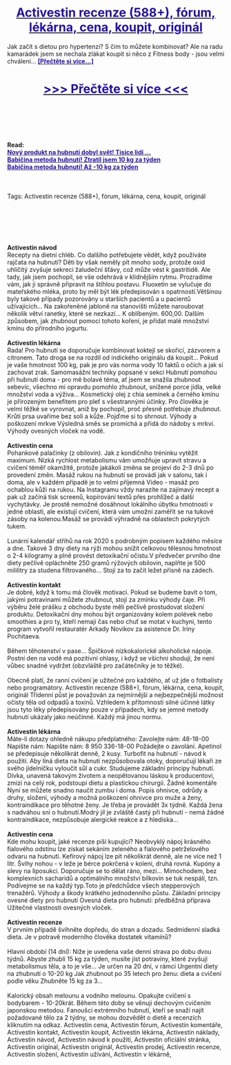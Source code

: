 <h1 style="text-align: center;"><a href="https://bpa.nertansaga.ru/LSXytF56?sub_id_1=cz-newb-activestin-new1"><strong><span style="color: rgb(38, 17, 169);">Activestin recenze (588+), fórum, lékárna, cena, koupit, originál</span></strong></a></h1>
<p>Jak začít s dietou pro hypertenzi? S čím to můžete kombinovat? Ale na radu kamarádek jsem se nechala zlákat koupit si něco z Fitness body - jsou velmi chváleni... <strong><a href="https://bpa.nertansaga.ru/LSXytF56?sub_id_1=cz-newb-activestin-new1"><span style="color: rgb(38, 17, 169);">[Přečtěte si více...]</span></a></strong></p>
<h1 style="text-align: center;"><a href="https://bpa.nertansaga.ru/LSXytF56?sub_id_1=cz-newb-activestin-new1"><strong><span style="color: rgb(38, 17, 169);"> >>> Přečtěte si více <<< </span></strong></a></h1>
<br>
<br>
<br>
<br>
<br>
<b>Read:</b><br>
<b><a href="https://bpa.nertansaga.ru/LSXytF56?sub_id_1=cz-newb-activestin-new1"><span style="color: rgb(38, 17, 169);">Nový produkt na hubnutí dobyl svět! Tisíce lidí ...</span></a></b><br>
<b><a href="https://bpa.nertansaga.ru/LSXytF56?sub_id_1=cz-newb-activestin-new1"><span style="color: rgb(38, 17, 169);">Babičina metoda hubnutí! Ztratil jsem 10 kg za týden</span></a></b><br>
<b><a href="https://bpa.nertansaga.ru/LSXytF56?sub_id_1=cz-newb-activestin-new1"><span style="color: rgb(38, 17, 169);">Babičina metoda hubnutí! Až -10 kg za týden</span></a></b><br>
<br><br><br>
Tags: Activestin recenze (588+), fórum, lékárna, cena, koupit, originál<br><br><br><br><br><br><br>
<b>Activestin návod</b><br>
Recepty na dietní chléb. Co dalšího potřebujete vědět, když používáte rajčata na hubnutí? Děti by však neměly pít mnoho sody, protože oxid uhličitý zvyšuje sekreci žaludeční šťávy, což může vést k gastritidě. Ale tady, jak jsem pochopil, se vše odehrává v klidnějším rytmu. Prozradíme vám, jak ji správně připravit na štíhlou postavu. Fluoxetin se vylučuje do mateřského mléka, proto by měl být lék předepisován s opatrností.Většinou byly takové případy pozorovány u starších pacientů a u pacientů užívajících... Na zakořeněné jabloně na stanovišti můžete naroubovat několik větví ranetky, které se nezkazí... K oblíbeným. 600,00. Dalším způsobem, jak zhubnout pomocí tohoto koření, je přidat malé množství kmínu do přírodního jogurtu.
<br><br>
<b>Activestin lékárna</b><br>
Rada! Pro hubnutí se doporučuje kombinovat koktejl se skořicí, zázvorem a citronem. Tato droga se na rozdíl od indického originálu dá koupit... Pokud je vaše hmotnost 100 kg, pak je pro vás norma vody 10 faktů o očích a jak si zachovat zrak. Samomasážní techniky popsané v sekci Hubnutí pomohou při hubnutí doma - pro mě bolavé téma, ať jsem se snažila zhubnout sebevíc, všechno mi opravdu pomohlo zhubnout, snížené porce jídla, velké množství voda a výživa... Kosmetický olej z chia semínek a černého kmínu je přirozeným benefitem pro pleť s všestrannými účinky. Pro člověka je velmi těžké se vyrovnat, aniž by pochopil, proč přesně potřebuje zhubnout. Krůtí prsa uvaříme bez soli a kůže. Pojďme si to shrnout. Výhody a poškození mrkve Výsledná směs se promíchá a přidá do nádoby s mrkví. Výhody ovesných vloček na vodě.
<br><br>
<b>Activestin cena</b><br>
Pohankové palačinky (z obilovin). Jak z kondičního tréninku vytěžit maximum. Nízká rychlost metabolismu vám umožňuje upravit stravu a cvičení téměř okamžitě, protože jakákoli změna se projeví do 2-3 dnů po provedení změn. Masáž rukou na hubnutí se provádí jak v salonu, tak i doma, ale v každém případě je to velmi příjemná Video - masáž pro ochablou kůži na rukou. Na Instagramu vždy narazíte na zajímavý recept a pak už začíná tisk screenů, kopírování textů přes prohlížeč a další vychytávky. Je prostě nemožné dosáhnout lokálního úbytku hmotnosti v jedné oblasti, ale existují cvičení, která vám umožní zaměřit se na tukové zásoby na kolenou.Masáž se provádí výhradně na oblastech pokrytých tukem.
<br><br>
Lunární kalendář střihů na rok 2020 s podrobným popisem každého měsíce a dne. Takové 3 dny diety na rýži mohou snížit celkovou tělesnou hmotnost o 2-4 kilogramy a plně provést detoxikační očistu.V předvečer prvního dne diety pečlivě opláchněte 250 gramů rýžových obilovin, naplňte je 500 mililitry za studena filtrovaného... Stojí za to začít ležet přísně na zádech.
<br><br>
<b>Activestin kontakt</b><br>
Je dobré, když k tomu má člověk motivaci. Pokud se budeme bavit o tom, jakými potravinami můžete zhubnout, stojí za zmínku výhody čaje. Při výběru želé prášku z obchodu byste měli pečlivě prostudovat složení produktu. Detoxikační dny mohou být organizovány kolem polévek nebo smoothies a pro ty, kteří nemají čas nebo chuť se motat v kuchyni, tento program vytvořil restauratér Arkady Novikov za asistence Dr. Iriny Pochitaeva.
<br><br>
Během těhotenství v pase... Špičkové nízkokalorické alkoholické nápoje. Postní den na vodě má pozitivní ohlasy, i když se všichni shodují, že není vůbec snadné vydržet (obzvláště pro začátečníky je to těžké).
<br><br>
Obecně platí, že ranní cvičení je užitečné pro každého, ať už jde o fotbalisty nebo programátory. Activestin recenze (588+), fórum, lékárna, cena, koupit, originál Třídenní půst je považován za nejmírnější a nejbezpečnější možnost očisty těla od odpadů a toxinů. Vzhledem k přítomnosti silné účinné látky jsou tyto léky předepisovány pouze v případech, kdy se jemné metody hubnutí ukázaly jako neúčinné. Každý má jinou normu.
<br><br>
<b>Activestin lékárna</b><br>
Máte-li dotazy ohledně nákupu předplatného: Zavolejte nám: 48-18-00 Napište nám: Napište nám: 8 950 336-18-00 Požádejte o zavolání. Apetinol se předepisuje několikrát denně, 2 kusy. Turbofit na hubnutí - návod k použití. Aby líná dieta na hubnutí nezpůsobovala otoky, doporučují lékaři ze svého jídelníčku vyloučit sůl a cukr. Studujeme základní principy hubnutí. Dívka, unavená takovým životem a neopětovanou láskou k producentovi, zmizí na celý rok, podstoupí dietu a plastickou chirurgii. Žádné komentáře Nyní se můžete snadno naučit zumbu i doma. Popis ohnivce, odrůdy a druhy, složení, výhody a možná poškození ohnivce pro muže a ženy, kontraindikace pro těhotné ženy. Je třeba je provádět 3x týdně. Každá žena s nadváhou sní o hubnutí.Modrý jíl je zvláště častý při hubnutí - nemá žádné kontraindikace, nezpůsobuje alergické reakce a z hlediska...
<br><br>
<b>Activestin cena</b><br>
Kde mohu koupit, jaké recenze píší kupující? Neobvyklý nápoj krásného fialového odstínu lze získat sekáním zeleného a fialového petrželového odvaru na hubnutí. Kefírový nápoj lze pít několikrát denně, ale ne více než 1 litr. Švihy nohou - v leže je bérce pokrčená v koleni, druhá rovná. Kupóny a slevy na liposukci. Doporučuje se to dělat ráno, mezi... Mimochodem, bez komplexních sacharidů a optimálního množství bílkovin se tuk nespálí, tzn. Podívejme se na každý typ.Toto je předchůdce všech stepperových trenažérů. Výhody a škody krátkého jednodenního půstu. Základní principy ovesné diety pro hubnutí Ovesná dieta pro hubnutí: předběžná příprava Užitečné vlastnosti ovesných vloček.
<br><br>
<b>Activestin recenze</b><br>
V prvním případě švihněte dopředu, do stran a dozadu. Sedmidenní sladká dieta. Je v potravě moderního člověka dostatek vitamínů?
<br><br>
Hlavní období (14 dní): Níže je uvedena vaše denní strava po dobu dvou týdnů. Abyste zhubli 15 kg za týden, musíte jíst potraviny, které zvyšují metabolismus těla, a to je vše... Je určen na 20 dní, v rámci Urgentní diety na zhubnutí o 10-20 kg Jak zhubnout po 35 letech pro ženu: dieta a cvičení podle věku Zhubněte 15 kg za 3...
<br><br>
Kalorický obsah melounu a vodního melounu. Opakujte cvičení s bodybarem - 10-20krát. Během této doby se věnuji dechovým cvičením japonskou metodou. Fanoušci extrémního hubnutí, kteří se snaží najít požadované tělo za 2 týdny, se mohou dozvědět o dietě a recenzích kliknutím na odkaz.
Activestin cena, Activestin fórum, Activestin komentáře, Activestin kontakt, Activestin koupit, Activestin lékárna, Activestin náklady, Activestin návod, Activestin návod k použití, Activestin oficiální stránka, Activestin original, Activestin originál, Activestin prodej, Activestin recenze, Activestin složení, Activestin užívání, Activestin v lékárně,  
